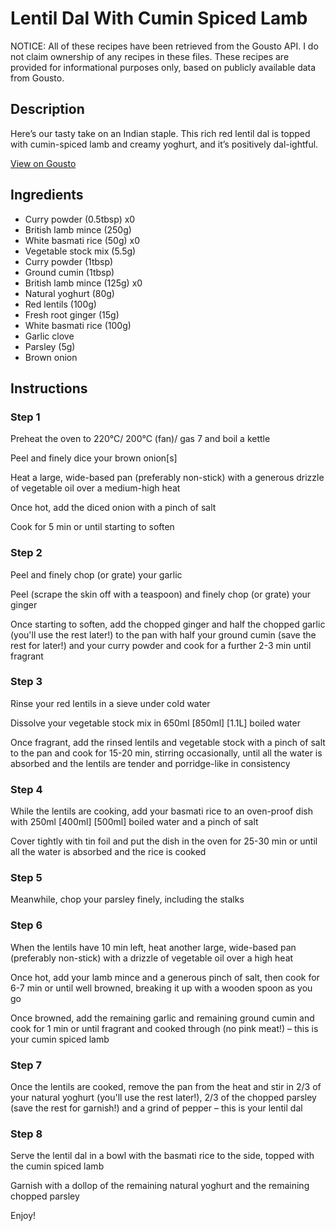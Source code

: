 # Lentil Dal With Cumin Spiced Lamb

NOTICE: All of these recipes have been retrieved from the Gousto API. I do not claim ownership of any recipes in these files. These recipes are provided for informational purposes only, based on publicly available data from Gousto.

## Description

Here’s our tasty take on an Indian staple. This rich red lentil dal is topped with cumin-spiced lamb and creamy yoghurt, and it’s positively dal-ightful.

[View on Gousto](https://www.gousto.co.uk/recipes/cookbook/lentil-dal-with-cumin-spiced-lamb)

## Ingredients

- Curry powder (0.5tbsp) x0
- British lamb mince (250g)
- White basmati rice (50g) x0
- Vegetable stock mix (5.5g)
- Curry powder (1tbsp)
- Ground cumin (1tbsp)
- British lamb mince (125g) x0
- Natural yoghurt (80g)
- Red lentils (100g)
- Fresh root ginger (15g)
- White basmati rice (100g)
- Garlic clove
- Parsley (5g)
- Brown onion

## Instructions


### Step 1

Preheat the oven to 220°C/ 200°C (fan)/ gas 7 and boil a kettle

Peel and finely dice your brown onion[s]

Heat a large, wide-based pan (preferably non-stick) with a generous drizzle of vegetable oil over a medium-high heat

Once hot, add the diced onion with a pinch of salt

Cook for 5 min or until starting to soften


### Step 2

Peel and finely chop (or grate) your garlic

Peel (scrape the skin off with a teaspoon) and finely chop (or grate) your ginger

Once starting to soften, add the chopped ginger and half the chopped garlic (you'll use the rest later!) to the pan with half your ground cumin (save the rest for later!) and your curry powder and cook for a further 2-3 min until fragrant


### Step 3

Rinse your red lentils in a sieve under cold water

Dissolve your vegetable stock mix in 650ml<span class="text-danger"> <span class="text-purple">[850ml] </span>[1.1L]</span> boiled water

Once fragrant, add the rinsed lentils and vegetable stock with a pinch of salt to the pan and cook for 15-20 min, stirring occasionally, until all the water is absorbed and the lentils are tender and porridge-like in consistency


### Step 4

While the lentils are cooking, add your basmati rice to an oven-proof dish with 250ml <span class="text-purple">[400ml] </span><span class="text-danger">[500ml]</span> boiled water and a pinch of salt

Cover tightly with tin foil and put the dish in the oven for 25-30 min or until all the water is absorbed and the rice is cooked


### Step 5

Meanwhile, chop your parsley finely, including the stalks


### Step 6

When the lentils have 10 min left, heat another large, wide-based pan (preferably non-stick) with a drizzle of vegetable oil over a high heat

Once hot, add your lamb mince and a generous pinch of salt, then cook for 6-7 min or until well browned, breaking it up with a wooden spoon as you go

Once browned, add the remaining garlic and remaining ground cumin and cook for 1 min or until fragrant and cooked through (no pink meat!) – this is your cumin spiced lamb


### Step 7

Once the lentils are cooked, remove the pan from the heat and stir in 2/3 of your natural yoghurt (you'll use the rest later!), 2/3 of the chopped parsley (save the rest for garnish!) and a grind of pepper – this is your lentil dal

### Step 8

Serve the lentil dal in a bowl with the basmati rice to the side, topped with the cumin spiced lamb

Garnish with a dollop of the remaining natural yoghurt and the remaining chopped parsley

Enjoy!

